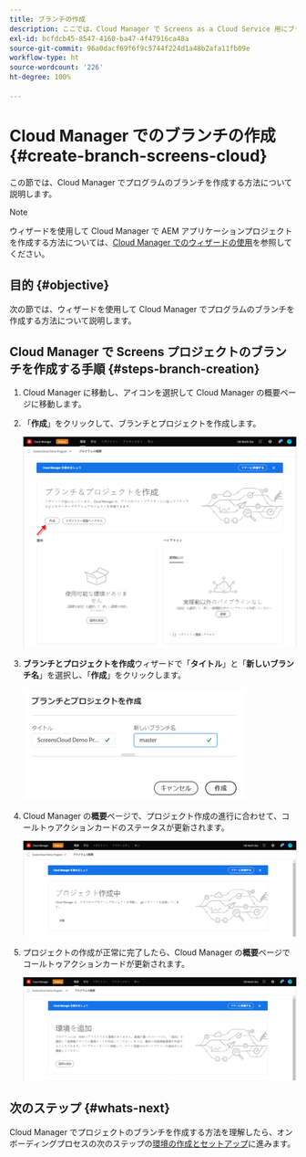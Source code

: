 ```yaml
---
title: ブランチの作成
description: ここでは、Cloud Manager で Screens as a Cloud Service 用にブランチを作成する方法について説明します。
exl-id: bcfdcb45-8547-4160-ba47-4f47916ca48a
source-git-commit: 96a0dacf69f6f9c5744f224d1a48b2afa11fb09e
workflow-type: ht
source-wordcount: '226'
ht-degree: 100%

---
```


# Cloud Manager でのブランチの作成 {#create-branch-screens-cloud}

この節では、Cloud Manager でプログラムのブランチを作成する方法について説明します。

>[!NOTE]
>ウィザードを使用して Cloud Manager で AEM アプリケーションプロジェクトを作成する方法については、[Cloud Manager でのウィザードの使用](https://experienceleague.adobe.com/docs/experience-manager-cloud-service/onboarding/getting-access/create-application-project/using-the-wizard.html?lang=ja)を参照してください。

## 目的 {#objective}

次の節では、ウィザードを使用して Cloud Manager でプログラムのブランチを作成する方法について説明します。

## Cloud Manager で Screens プロジェクトのブランチを作成する手順 {#steps-branch-creation}

1. Cloud Manager に移動し、アイコンを選択して Cloud Manager の概要ページに移動します。

1. 「**作成**」をクリックして、ブランチとプロジェクトを作成します。

   ![画像](/help/screens-cloud/assets/onboarding/create-branch1.png)

1. **ブランチとプロジェクトを作成**&#x200B;ウィザードで「**タイトル**」と「**新しいブランチ名**」を選択し、「**作成**」をクリックします。

   ![画像](/help/screens-cloud/assets/onboarding/create-branch2.png)

1. Cloud Manager の&#x200B;**概要**&#x200B;ページで、プロジェクト作成の進行に合わせて、コールトゥアクションカードのステータスが更新されます。

   ![画像](/help/screens-cloud/assets/onboarding/create-branch3.png)

1. プロジェクトの作成が正常に完了したら、Cloud Manager の&#x200B;**概要**&#x200B;ページでコールトゥアクションカードが更新されます。

   ![画像](/help/screens-cloud/assets/onboarding/create-branch4.png)

## 次のステップ {#whats-next}

Cloud Manager でプロジェクトのブランチを作成する方法を理解したら、オンボーディングプロセスの次のステップの[環境の作成とセットアップ](/help/screens-cloud/onboarding-screens-cloud/creating-an-environment.md)に進みます。
